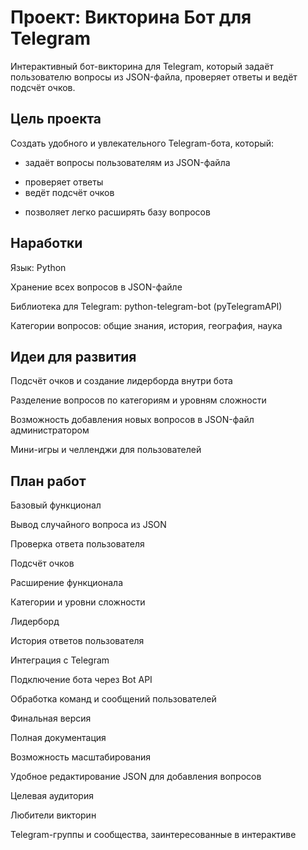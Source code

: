 # Проект: Викторина Бот для Telegram

Интерактивный бот-викторина для Telegram, который задаёт пользователю вопросы из JSON-файла, проверяет ответы и ведёт подсчёт очков.

## Цель проекта

Создать удобного и увлекательного Telegram-бота, который:

- задаёт вопросы пользователям из JSON-файла
* проверяет ответы
* ведёт подсчёт очков
+ позволяет легко расширять базу вопросов

## Наработки

Язык: Python

Хранение всех вопросов в JSON-файле

Библиотека для Telegram: python-telegram-bot (pyTelegramAPI)

Категории вопросов: общие знания, история, география, наука

## Идеи для развития

Подсчёт очков и создание лидерборда внутри бота

Разделение вопросов по категориям и уровням сложности

Возможность добавления новых вопросов в JSON-файл администратором

Мини-игры и челленджи для пользователей

## План работ

Базовый функционал

Вывод случайного вопроса из JSON

Проверка ответа пользователя

Подсчёт очков

Расширение функционала

Категории и уровни сложности

Лидерборд

История ответов пользователя

Интеграция с Telegram

Подключение бота через Bot API

Обработка команд и сообщений пользователей

Финальная версия

Полная документация

Возможность масштабирования

Удобное редактирование JSON для добавления вопросов

Целевая аудитория

Любители викторин

Telegram-группы и сообщества, заинтересованные в интерактиве
